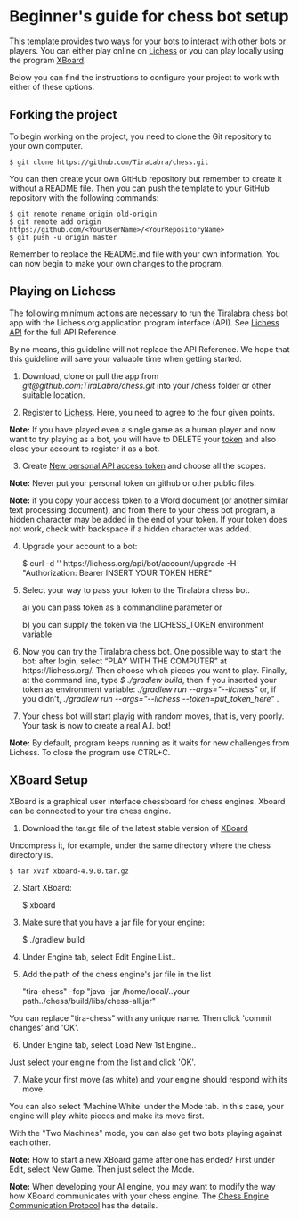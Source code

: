 # Beginner's guide for chess bot setup

This template provides two ways for your bots to interact with other bots or players. You can either play online on [Lichess](https://lichess.org)
or you can play locally using the program [XBoard](https://www.gnu.org/software/xboard/).

Below you can find the instructions to configure your project to work with either of these options.

## Forking the project

To begin working on the project, you need to clone the Git repository to your own computer.

    $ git clone https://github.com/TiraLabra/chess.git

You can then create your own GitHub repository but remember to create it without a README file.
Then you can push the template to your GitHub repository with the following commands:

    $ git remote rename origin old-origin 
    $ git remote add origin https://github.com/<YourUserName>/<YourRepositoryName>
    $ git push -u origin master

Remember to replace the README.md file with your own information. You can now begin to make your own changes to the program.

## Playing on Lichess

The following minimum actions are necessary to run the Tiralabra chess bot app with the Lichess.org application program interface (API). See [Lichess API](https://lichess.org/api) for the full API Reference. 

By no means, this guideline will not replace the API Reference. We hope that this guideline will save your valuable time when getting started.

1. Download, clone or pull the app from *git@<span></span>github.com:TiraLabra/chess.git* into your /chess folder or other suitable location.

2. Register to [Lichess](https://lichess.org/signup). Here, you need to agree to the four given points.

**Note:** If you have played even a single game as a human player and now want to try playing as a bot, you will have to DELETE your [token](https://lichess.org/account/oauth/token) and also close your account to register it as a bot.

3. Create [New personal API access token](https://lichess.org/account/oauth/token/create) and choose all the scopes.

**Note:** Never put your personal token on github or other public files.

**Note:** if you copy your access token to a Word document (or another similar text processing document), and from there to your chess bot program, a hidden character may be added in the end of your token. If your token does not work, check with backspace if a hidden character was added.

4. Upgrade your account to a bot:

    $ curl -d '' https<span></span>://lichess.org/api/bot/account/upgrade -H "Authorization: Bearer INSERT YOUR TOKEN HERE"

5. Select your way to pass your token to the Tiralabra chess bot. 

    a) you can pass token as a commandline parameter or
    
    b) you can supply the token via the LICHESS_TOKEN environment variable

6. Now you can try the Tiralabra chess bot. One possible way to start the bot: after login, select “PLAY WITH THE COMPUTER” at https<span></span>://lichess.org/. 
Then choose which pieces you want to play. Finally, at the command line, type 
    *$ ./gradlew build*, 
then if you inserted your token as environment variable:
    *./gradlew run --args="--lichess"* 
or, if you didn't, 
    *./gradlew run --args="--lichess --token=put_token_here"* .

7. Your chess bot will start playig with random moves, that is, very poorly. Your task is now to create a real A.I. bot!

**Note:** By default, program keeps running as it waits for new challenges from Lichess. To close the program use CTRL+C.


## XBoard Setup

XBoard is a graphical user interface chessboard for chess engines. Xboard can be connected to your tira chess engine.

1. Download the tar.gz file of the latest stable version of [XBoard](https://www.gnu.org/software/xboard/#download)

Uncompress it, for example, under the same directory where the chess directory is.

    $ tar xvzf xboard-4.9.0.tar.gz

2. Start XBoard:

    $ xboard

3. Make sure that you have a jar file for your engine:

    $ ./gradlew build

4. Under Engine tab, select Edit Engine List..

5. Add the path of the chess engine's jar file in the list

    "tira-chess" -fcp "java -jar /home/local/..your path../chess/build/libs/chess-all.jar"

You can replace "tira-chess" with any unique name.
Then click 'commit changes' and 'OK'.

6. Under Engine tab, select Load New 1st Engine..

Just select your engine from the list and click 'OK'.

7. Make your first move (as white) and your engine should respond with its move.

You can also select 'Machine White' under the Mode tab. In this case, your engine will play white pieces and make its move first.

With the "Two Machines" mode, you can also get two bots playing against each other.

**Note:** How to start a new XBoard game after one has ended? First under Edit, select New Game. Then just select the Mode.

**Note:** When developing your AI engine, you may want to modify the way how XBoard communicates with your chess engine. The [Chess Engine Communication Protocol](https://www.gnu.org/software/xboard/engine-intf.html) has the details.




